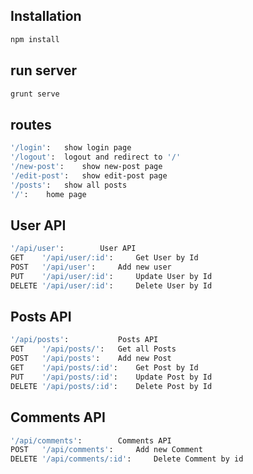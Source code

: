 ## Installation
```bash
npm install 
```
## run server
```bash
grunt serve
```
## routes
```bash
'/login': 	show login page
'/logout': 	logout and redirect to '/'
'/new-post': 	show new-post page
'/edit-post': 	show edit-post page
'/posts': 	show all posts
'/': 	home page
```

## User API
```bash
'/api/user': 		User API
GET    '/api/user/:id': 	Get User by Id
POST   '/api/user': 	Add new user
PUT    '/api/user/:id': 	Update User by Id
DELETE '/api/user/:id': 	Delete User by Id 
```

## Posts API
```bash
'/api/posts':       	Posts API
GET    '/api/posts/': 	Get all Posts
POST   '/api/posts': 	Add new Post
GET    '/api/posts/:id': 	Get Post by Id
PUT    '/api/posts/:id': 	Update Post by Id
DELETE '/api/posts/:id': 	Delete Post by Id
```

## Comments API
```bash
'/api/comments':    	Comments API
POST   '/api/comments': 	Add new Comment
DELETE '/api/comments/:id': 	Delete Comment by id
```
